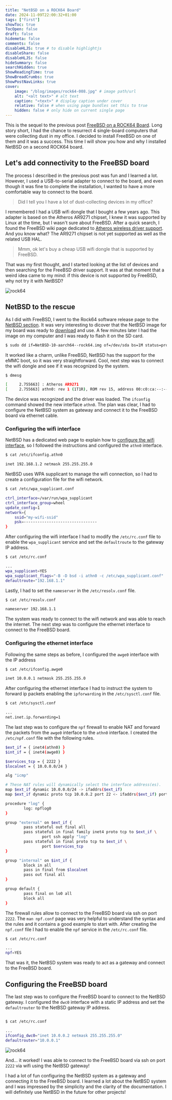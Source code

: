 ```yaml
---
title: "NetBSD on a ROCK64 Board"
date: 2024-11-09T22:00:32+01:00
tags: ["first"]
showToc: true
TocOpen: false
draft: false
hidemeta: false
comments: false
disableHLJS: true # to disable highlightjs
disableShare: false
disableHLJS: false
hideSummary: false
searchHidden: true
ShowReadingTime: true
ShowBreadCrumbs: true
ShowPostNavLinks: true
cover:
    image: "/blog/images/rock64-008.jpg" # image path/url
    alt: "<alt text>" # alt text
    caption: "<text>" # display caption under cover
    relative: false # when using page bundles set this to true
    hidden: false # only hide on current single page
---
```


This is the sequel to the previous post [FreeBSD on a ROCK64 Board](https://simonevellei.com/blog/posts/freebsd-on-a-rock64-board/). Long story short, I had the chance to resurrect 4 single-board computers that were collecting dust in my office. I decided to install FreeBSD on one of them and it was a success. This time I will show you how and why I installed NetBSD on a second ROCK64 board.

## Let's add connectivity to the FreeBSD board
The process I described in the previous post was fun and I learned a lot. However, I used a USB-to-serial adapter to connect to the board, and even though it was fine to complete the installation, I wanted to have a more comfortable way to connect to the board. 

> Did I tell you I have a lot of dust-collecting devices in my office?

I remembered I had a USB wifi dongle that I bought a few years ago. This adapter is based on the Atheros AR9271 chipset, I knew it was supported by Linux at the time, but I wasn't sure about FreeBSD. After a quick search, I found the FreeBSD wiki page dedicated to [Atheros wireless driver support](https://wiki.freebsd.org/dev/ath(4)). And you know what? The AR9271 chipset is not yet supported as well as the related USB HAL.

> Mmm, ok let's buy a cheap USB wifi dongle that is supported by FreeBSD.

That was my first thought, and I started looking at the list of devices and then searching for the FreeBSD driver support. It was at that moment that a weird idea came to my mind: if this device is not supported by FreeBSD, why not try it with NetBSD?

![rock64](/blog/images/rock64-006.jpg)

## NetBSD to the rescue

As I did with FreeBSD, I went to the Rock64 software release page to the [NetBSD section](https://wiki.pine64.org/wiki/ROCK64_Software_Releases#NetBSD). It was very interesting to dicover that the NetBSD image for my board was ready to [download](https://nycdn.netbsd.org/pub/arm/) and use. A few minutes later I had the image on my computer and I was ready to flash it on the SD card.

```bash
$ sudo dd if=NetBSD-10-aarch64--rock64.img of=/dev/sda bs=1M status=progress
```

It worked like a charm, unlike FreeBSD, NetBSD has the support for the eMMC boot, so it was very straightforward. Cool, next step was to connect the wifi dongle and see if it was recognized by the system.

```bash
$ dmesg

[     2.755663] : Atheros AR9271
[     2.755663] athn0: rev 1 (1T1R), ROM rev 15, address 00:c0:ca:--:--:--
```

The device was recognized and the driver was loaded. The `ifconfig` command showed the new interface `athn0`. The plan was clear, I had to configure the NetBSD system as gateway and connect it to the FreeBSD board via ethernet cable.

### Configuring the wifi interface
NetBSD has a dedicated web page to explain how to [configure the wifi interface](https://www.netbsd.org/docs/guide/en/chap-net-practice.html#chap-net-practice-lan-setup-wlan), so I followed the instructions and configured the `athn0` interface.  

```bash
$ cat /etc/ifconfig.athn0

inet 192.168.1.2 netmask 255.255.255.0
```

NetBSD uses WPA supplicant to manage the wifi connection, so I had to create a configuration file for the wifi network.

```bash
$ cat /etc/wpa_supplicant.conf

ctrl_interface=/var/run/wpa_supplicant
ctrl_interface_group=wheel
update_config=1
network={
	ssid="my-wifi-ssid"
	psk=--------------------------------
}
```

After configuring the wifi interface I had to modify the `/etc/rc.conf` file to enable the `wpa_supplicant` service and set the `defaultroute` to the gateway IP address.

```bash
$ cat /etc/rc.conf

...
wpa_supplicant=YES
wpa_supplicant_flags="-B -D bsd -i athn0 -c /etc/wpa_supplicant.conf"
defaultroute="192.168.1.1"
```

Lastly, I had to set the `nameserver` in the `/etc/resolv.conf` file.

```bash
$ cat /etc/resolv.conf

nameserver 192.168.1.1
```

The system was ready to connect to the wifi network and was able to reach the internet. The next step was to configure the ethernet interface to connect to the FreeBSD board.

### Configuring the ethernet interface
Following the same steps as before, I configured the `awge0` interface with the IP address

```bash
$ cat /etc/ifconfig.awge0

inet 10.0.0.1 netmask 255.255.255.0
```

After configuring the ethernet interface I had to instruct the system to forward ip packets enabling the `ipforwarding` in the `/etc/sysctl.conf` file.

```bash
$ cat /etc/sysctl.conf

...
net.inet.ip.forwarding=1
```

The last step was to configure the `npf` firewall to enable NAT and forward the packets from the `awge0` interface to the `athn0` interface. I created the `/etc/npf.conf` file with the following rules.

```bash
$ext_if = { inet4(athn0) }
$int_if = { inet4(awge0) }

$services_tcp = { 2222 }
$localnet = { 10.0.0.0/24 }

alg "icmp"

# These NAT rules will dynamically select the interface address(es).
map $ext_if dynamic 10.0.0.0/24 -> ifaddrs($ext_if)
map $ext_if dynamic proto tcp 10.0.0.2 port 22 <- ifaddrs($ext_if) port 2222

procedure "log" {        
        log: npflog0
}

group "external" on $ext_if {
        pass stateful out final all
        pass stateful in final family inet4 proto tcp to $ext_if \
                port ssh apply "log"
        pass stateful in final proto tcp to $ext_if \
                port $services_tcp
}

group "internal" on $int_if {
        block in all
        pass in final from $localnet
        pass out final all
}

group default {
        pass final on lo0 all
        block all
}
```

The firewall rules allow to connect to the FreeBSD board via ssh on port `2222`.
The `man npf.conf` page was very helpful to understand the syntax and the rules and it contains a good example to start with. After creating the `npf.conf` file I had to enable the `npf` service in the `/etc/rc.conf` file.

```bash
$ cat /etc/rc.conf

...
npf=YES
```

That was it, the NetBSD system was ready to act as a gateway and connect to the FreeBSD board.

## Configuring the FreeBSD board

The last step was to configure the FreeBSD board to connect to the NetBSD gateway. I configured the `dwc0` interface with a static IP address and set the `defaultrouter` to the NetBSD gateway IP address.

```bash

$ cat /etc/rc.conf

...
ifconfig_dwc0="inet 10.0.0.2 netmask 255.255.255.0"
defaultrouter="10.0.0.1"
```

![rock64](/blog/images/rock64-007.jpg)

And... it worked! I was able to connect to the FreeBSD board via ssh on port `2222` via wifi using the NetBSD gateway!

I had a lot of fun configuring the NetBSD system as a gateway and connecting it to the FreeBSD board. I learned a lot about the NetBSD system and I was impressed by the simplicity and the clarity of the documentation. I will definitely use NetBSD in the future for other projects!